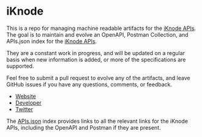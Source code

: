# iKnodeThis is a repo for managing machine readable artifacts for the [iKnode APIs](http://iknode.io/). The goal is to maintain and evolve an OpenAPI, Postman Collection, and APIs.json index for the [iKnode APIs](http://iknode.io/).They are a constant work in progress, and will be updated on a regular basis when new information is added, or more of the specifications are supported.Feel free to submit a pull request to evolve any of the artifacts, and leave GitHub issues if you have any questions, comments, or feedback.- [Website](http://iknode.io/)- [Developer](http://iknode.io/)- [Twitter](https://twitter.com/iknode)The [APIs.json](https://github.com/api-evangelist/iknode/blob/master/apis.json) index provides links to all the relevant links for the iKnode APIs, including the OpenAPI and Postman if they are present.